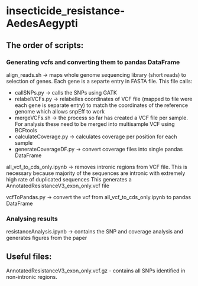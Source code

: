 # insecticide_resistance-AedesAegypti
## The order of scripts:

### Generating vcfs and converting them to pandas DataFrame
align_reads.sh -> maps whole genome sequencing library (short reads) to selection of genes. Each gene is a separte entry in FASTA file.
    This file calls:
+ callSNPs.py -> calls the SNPs using GATK
+ relabelVCFs.py -> relabelles coordinates of VCF file (mapped to file were each gene is separate entry) to match the coordinates of the reference genome which allows snpEff to work 
+ mergeVCFs.sh  -> the process so far has created a VCF file per sample. For analysis these need to be merged into multisample VCF using BCFtools
+ calculateCoverage.py -> calculates coverage per position for each sample
+ generateCoverageDF.py -> convert coverage files into single pandas DataFrame

all_vcf_to_cds_only.ipynb -> removes intronic regions from VCF file. This is necessary because majority of the sequences are intronic with extremely high rate of duplicated sequences
    This generates a AnnotatedResistanceV3_exon_only.vcf file

vcfToPandas.py -> convert the vcf from all_vcf_to_cds_only.ipynb to pandas DataFrame

### Analysing results
resistanceAnalysis.ipynb -> contains the SNP and coverage analysis and generates figures from the paper

## Useful files:
AnnotatedResistanceV3_exon_only.vcf.gz - contains all SNPs identified in non-intronic regions. 